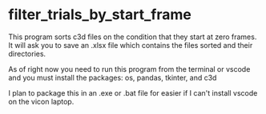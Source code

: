 # filter_trials_by_start_frame

This program sorts c3d files on the condition that they start at zero frames.
It will ask you to save an .xlsx file which contains the files sorted and their directories.

As of right now you need to run this program from the terminal or vscode and you must install the packages: os, pandas, tkinter, and c3d

I plan to package this in an .exe or .bat file for easier if I can't install vscode on the vicon laptop.
